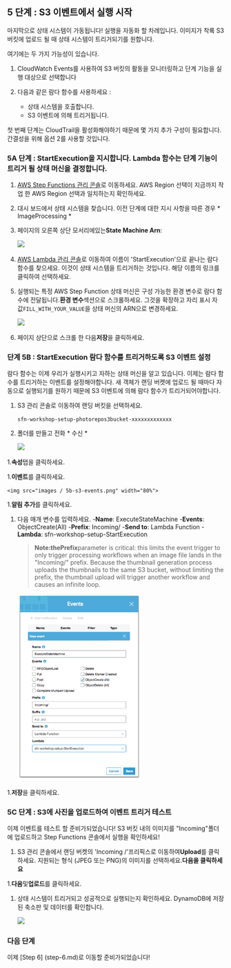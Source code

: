 ## 5 단계 : S3 이벤트에서 실행 시작

마지막으로 상태 시스템이 가동됩니다! 실행을 자동화 할 차례입니다.
이미지가 착륙 S3 버킷에 업로드 될 때 상태 시스템이 트리거되기를 원합니다.

여기에는 두 가지 가능성이 있습니다.

1. CloudWatch Events를 사용하여 S3 버킷의 활동을 모니터링하고 단계 기능을 실행 대상으로 선택합니다

1. 다음과 같은 람다 함수를 사용하세요 :
	- 상태 시스템을 호출합니다.
	- S3 이벤트에 의해 트리거됩니다.

첫 번째 단계는 CloudTrail을 활성화해야하기 때문에 몇 가지 추가 구성이 필요합니다. 간결성을 위해 옵션 2를 사용할 것입니다.

### 5A 단계 : StartExecution을 지시합니다. Lambda 함수는 단계 기능이 트리거 될 상태 머신을 결정합니다.

1. [AWS Step Functions 관리 콘솔](http://console.aws.amazon.com/states/home)로 이동하세요. AWS Region 선택이 지금까지 작업 한 AWS Region 선택과 일치하는지 확인하세요.

1. 대시 보드에서 상태 시스템을 찾습니다. 이전 단계에 대한 지시 사항을 따른 경우 * ImageProcessing *

1. 페이지의 오른쪽 상단 모서리에있는**State Machine Arn**:

	<img src="images / 5a-state-machine-arn-newer.png" width="90%">

1. [AWS Lambda 관리 콘솔](https://console.aws.amazon.com/lambda/home)로 이동하여 이름이 'StartExecution'으로 끝나는 람다 함수를 찾으세요. 이것이 상태 시스템을 트리거하는 것입니다. 해당 이름의 링크를 클릭하여 선택하세요.

1. 실행되는 특정 AWS Step Function 상태 머신은 구성 가능한 환경 변수로 람다 함수에 전달됩니다.**환경 변수**섹션으로 스크롤하세요. 그것을 확장하고 자리 표시 자 값`FILL_WITH_YOUR_VALUE`을 상태 머신의 ARN으로 변경하세요.

	<img src="images / 5a-enviroment-variables.png" width="90%">

1. 페이지 상단으로 스크롤 한 다음**저장**을 클릭하세요.

### 단계 5B : StartExecution 람다 함수를 트리거하도록 S3 이벤트 설정

람다 함수는 이제 우리가 실행시키고 자하는 상태 머신을 알고 있습니다. 이제는 람다 함수를 트리거하는 이벤트를 설정해야합니다. 새 객체가 랜딩 버켓에 업로드 될 때마다 자동으로 실행되기를 원하기 때문에 S3 이벤트에 의해 람다 함수가 트리거되어야합니다.

1. S3 관리 콘솔로 이동하여 랜딩 버킷을 선택하세요.

	```
	sfn-workshop-setup-photorepos3bucket-xxxxxxxxxxxxx
	```

1. 폴더를 만들고 전화 * 수신 *

	<img src="images / 5b-s3-incoming-folder.png" width="70%">

1.**속성**탭을 클릭하세요.

1.**이벤트**를 클릭하세요.

	<img src="images / 5b-s3-events.png" width="80%">

1.**알림 추가**를 클릭하세요.

1. 다음 매개 변수를 입력하세요.
	-**Name**: ExecuteStateMachine
	-**Events**: ObjectCreate(All)
	-**Prefix**: Incoming/
	-**Send to**: Lambda Function
	-**Lambda**: sfn-workshop-setup-StartExecution

	>**Note:**the**Prefix**parameter is critical: this limits the event trigger to only trigger processing workflows when an image file lands in the "Incoming/" prefix. Because the thumbnail generation process uploads the thumbnails to the same S3 bucket, without limiting the prefix, the thumbnail upload will trigger another workflow and causes an infinite loop.
	
	<img src="images/5b-s3-event-configuration.png" width="60%">
	
1.**저장**을 클릭하세요.

### 5C 단계 : S3에 사진을 업로드하여 이벤트 트리거 테스트

이제 이벤트를 테스트 할 준비가되었습니다! S3 버킷 내의 이미지를 "Incoming"폴더에 업로드하고 Step Functions 콘솔에서 실행을 확인하세요!

1. S3 관리 콘솔에서 랜딩 버켓의 'Incoming /'프리픽스로 이동하여**Upload**를 클릭하세요. 지원되는 형식 (JPEG 또는 PNG)의 이미지를 선택하세요.**다음을 클릭하세요**


1.**다음**및**업로드**를 클릭하세요.

1. 상태 시스템이 트리거되고 성공적으로 실행되는지 확인하세요. DynamoDB에 저장된 축소판 및 데이터를 확인합니다.

	<img src="images / 5c-state-machine-execution.png" width="90%">


### 다음 단계
이제 [Step 6] (step-6.md)로 이동할 준비가되었습니다!


